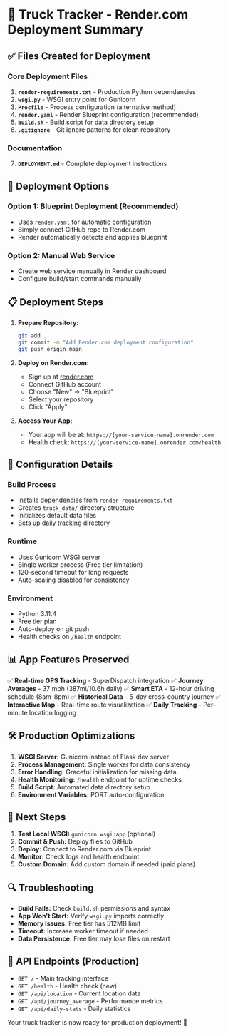 # 🚛 Truck Tracker - Render.com Deployment Summary

## ✅ Files Created for Deployment

### Core Deployment Files
1. **`render-requirements.txt`** - Production Python dependencies
2. **`wsgi.py`** - WSGI entry point for Gunicorn
3. **`Procfile`** - Process configuration (alternative method)
4. **`render.yaml`** - Render Blueprint configuration (recommended)
5. **`build.sh`** - Build script for data directory setup
6. **`.gitignore`** - Git ignore patterns for clean repository

### Documentation
7. **`DEPLOYMENT.md`** - Complete deployment instructions

## 🚀 Deployment Options

### Option 1: Blueprint Deployment (Recommended)
- Uses `render.yaml` for automatic configuration
- Simply connect GitHub repo to Render.com
- Render automatically detects and applies blueprint

### Option 2: Manual Web Service
- Create web service manually in Render dashboard
- Configure build/start commands manually

## 📋 Deployment Steps

1. **Prepare Repository:**
   ```bash
   git add .
   git commit -m "Add Render.com deployment configuration"
   git push origin main
   ```

2. **Deploy on Render.com:**
   - Sign up at [render.com](https://render.com)
   - Connect GitHub account
   - Choose "New" → "Blueprint" 
   - Select your repository
   - Click "Apply"

3. **Access Your App:**
   - Your app will be at: `https://[your-service-name].onrender.com`
   - Health check: `https://[your-service-name].onrender.com/health`

## 🔧 Configuration Details

### Build Process
- Installs dependencies from `render-requirements.txt`
- Creates `truck_data/` directory structure
- Initializes default data files
- Sets up daily tracking directory

### Runtime
- Uses Gunicorn WSGI server
- Single worker process (Free tier limitation)
- 120-second timeout for long requests
- Auto-scaling disabled for consistency

### Environment
- Python 3.11.4
- Free tier plan
- Auto-deploy on git push
- Health checks on `/health` endpoint

## 📊 App Features Preserved

✅ **Real-time GPS Tracking** - SuperDispatch integration
✅ **Journey Averages** - 37 mph (387mi/10.6h daily)
✅ **Smart ETA** - 12-hour driving schedule (8am-8pm)
✅ **Historical Data** - 5-day cross-country journey
✅ **Interactive Map** - Real-time route visualization
✅ **Daily Tracking** - Per-minute location logging

## 🛠️ Production Optimizations

1. **WSGI Server:** Gunicorn instead of Flask dev server
2. **Process Management:** Single worker for data consistency
3. **Error Handling:** Graceful initialization for missing data
4. **Health Monitoring:** `/health` endpoint for uptime checks
5. **Build Script:** Automated data directory setup
6. **Environment Variables:** PORT auto-configuration

## 📝 Next Steps

1. **Test Local WSGI:** `gunicorn wsgi:app` (optional)
2. **Commit & Push:** Deploy files to GitHub
3. **Deploy:** Connect to Render.com via Blueprint
4. **Monitor:** Check logs and health endpoint
5. **Custom Domain:** Add custom domain if needed (paid plans)

## 🔍 Troubleshooting

- **Build Fails:** Check `build.sh` permissions and syntax
- **App Won't Start:** Verify `wsgi.py` imports correctly
- **Memory Issues:** Free tier has 512MB limit
- **Timeout:** Increase worker timeout if needed
- **Data Persistence:** Free tier may lose files on restart

## 📡 API Endpoints (Production)

- `GET /` - Main tracking interface
- `GET /health` - Health check (new)
- `GET /api/location` - Current location data
- `GET /api/journey_average` - Performance metrics
- `GET /api/daily-stats` - Daily statistics

Your truck tracker is now ready for production deployment! 🎉
